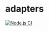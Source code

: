 # adapters

[![Node.js CI](https://github.com/svidgen/adapters/actions/workflows/node.js.yml/badge.svg)](https://github.com/svidgen/adapters/actions/workflows/node.js.yml)

